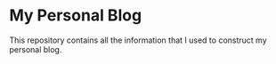 # My Personal Blog
This repository contains all the information that I used to construct my personal blog.

